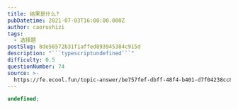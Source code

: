 ```yaml
---
title: 结果是什么?
pubDatetime: 2021-07-03T16:00:00.000Z
author: caorushizi
tags:
  - 选择题
postSlug: 8de56572b31f1affed893945384c915d
description: "```typescriptundefined```"
difficulty: 0.5
questionNumber: 74
source: >-
  https://fe.ecool.fun/topic-answer/be757fef-dbff-48f4-b401-d7f04238cc81?orderBy=updateTime&order=desc&tagId=32
---
```


```typescript
undefined;
```
